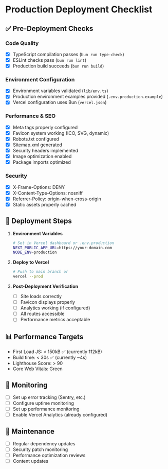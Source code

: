 # Production Deployment Checklist

## ✅ Pre-Deployment Checks

### Code Quality

-   [x] TypeScript compilation passes (`bun run type-check`)
-   [x] ESLint checks pass (`bun run lint`)
-   [x] Production build succeeds (`bun run build`)

### Environment Configuration

-   [x] Environment variables validated (`lib/env.ts`)
-   [x] Production environment examples provided (`.env.production.example`)
-   [x] Vercel configuration uses Bun (`vercel.json`)

### Performance & SEO

-   [x] Meta tags properly configured
-   [x] Favicon system working (ICO, SVG, dynamic)
-   [x] Robots.txt configured
-   [x] Sitemap.xml generated
-   [x] Security headers implemented
-   [x] Image optimization enabled
-   [x] Package imports optimized

### Security

-   [x] X-Frame-Options: DENY
-   [x] X-Content-Type-Options: nosniff
-   [x] Referrer-Policy: origin-when-cross-origin
-   [x] Static assets properly cached

## 🚀 Deployment Steps

1. **Environment Variables**

    ```bash
    # Set in Vercel dashboard or .env.production
    NEXT_PUBLIC_APP_URL=https://your-domain.com
    NODE_ENV=production
    ```

2. **Deploy to Vercel**

    ```bash
    # Push to main branch or
    vercel --prod
    ```

3. **Post-Deployment Verification**
    - [ ] Site loads correctly
    - [ ] Favicon displays properly
    - [ ] Analytics working (if configured)
    - [ ] All routes accessible
    - [ ] Performance metrics acceptable

## 📊 Performance Targets

-   First Load JS: < 150kB ✅ (currently 112kB)
-   Build time: < 30s ✅ (currently ~4s)
-   Lighthouse Score: > 90
-   Core Web Vitals: Green

## 🔧 Monitoring

-   [ ] Set up error tracking (Sentry, etc.)
-   [ ] Configure uptime monitoring
-   [ ] Set up performance monitoring
-   [ ] Enable Vercel Analytics (already configured)

## 🔄 Maintenance

-   [ ] Regular dependency updates
-   [ ] Security patch monitoring
-   [ ] Performance optimization reviews
-   [ ] Content updates
